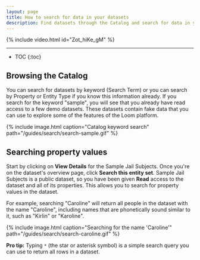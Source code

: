 ```yaml
---
layout: page
title: How to search for data in your datasets
description: Find datasets through the Catalog and search for data in your datasets.
---
```


{% include video.html id="Zot_hiKe_gM" %}

<hr>

* TOC
{:toc}

## Browsing the Catalog

You can search for datasets by keyword (Search Term) or you can search by
Property or Entity Type if you know this information already. If you search
for the keyword "sample", you will see that you already have read access
to a few demo datasets. These datasets contain fake data that you can use to
explore some of the features of the Loom platform.

{%  include image.html
    caption="Catalog keyword search"
    path="/guides/search/search-sample.gif"
%}

## Searching property values

Start by clicking on **View Details** for the Sample Jail Subjects. 
Once you're on the dataset's
overview page, click **Search this entity set**. Sample Jail Subjects is a public dataset, so you have been given **Read** access to the dataset and all of its properties. This allows you to search for property values in the dataset. 

For example, searching "Caroline" will return all people
in the dataset with the name "Caroline", including names that are phonetically
sound similar to it, such as "Kirlin" or "Karoline".

{%  include image.html
    caption="Searching for the name 'Caroline'"
    path="/guides/search/search-caroline.gif"
%}

**Pro tip:** Typing `*` (the star or asterisk symbol) is a simple search query you can use to return all rows in a dataset.
